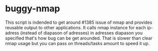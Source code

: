 # buggy-nmap
This script is indended to get around #1385 issue of nmap and provides reusable output to other applications. It calls nmap 
instance for each ip-adress (instead of diapason of adresses) in adresses diapason you specified that's how bug can be get arounded.
That is slower than clear nmap usage but you can pass on threads/tasks amount to speed it up.
